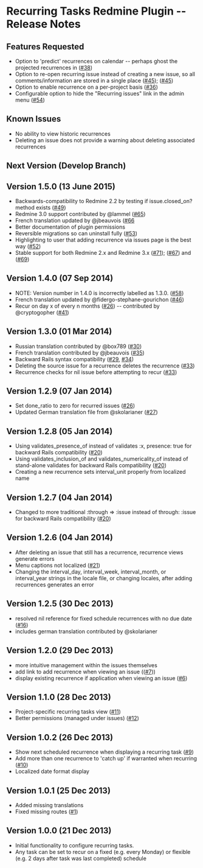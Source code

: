 # Recurring Tasks Redmine Plugin -- Release Notes

## Features Requested

* Option to 'predict' recurrences on calendar -- perhaps ghost the projected recurrences in ([#38](https://github.com/nutso/redmine-plugin-recurring-tasks/issues/38))
* Option to re-open recurring issue instead of creating a new issue, so all comments/information are stored in a single place ([#45](https://github.com/nutso/redmine-plugin-recurring-tasks/issues/45)); ([#45](https://github.com/nutso/redmine-plugin-recurring-tasks/issues/74))
* Option to enable recurrence on a per-project basis ([#36](https://github.com/nutso/redmine-plugin-recurring-tasks/issues/36))
* Configurable option to hide the "Recurring issues" link in the admin menu ([#54](https://github.com/nutso/redmine-plugin-recurring-tasks/issues/54))

## Known Issues

* No ability to view historic recurrences
* Deleting an issue does not provide a warning about deleting associated recurrences

## Next Version (Develop Branch)

## Version 1.5.0 (13 June 2015)

* Backwards-compatibility to Redmine 2.2 by testing if issue.closed_on? method exists ([#49](https://github.com/nutso/redmine-plugin-recurring-tasks/issues/36))
* Redmine 3.0 support contributed by @lammel ([#65](https://github.com/nutso/redmine-plugin-recurring-tasks/pull/65))
* French translation updated by @jbeauvois ([#66](https://github.com/nutso/redmine-plugin-recurring-tasks/issues/66)
* Better documentation of plugin permissions
* Reversible migrations so can uninstall fully ([#53](https://github.com/nutso/redmine-plugin-recurring-tasks/issues/53))
* Highlighting to user that adding recurrence via issues page is the best way ([#52](https://github.com/nutso/redmine-plugin-recurring-tasks/issues/52))
* Stable support for both Redmine 2.x and Redmine 3.x ([#71](https://github.com/nutso/redmine-plugin-recurring-tasks/issues/71)); ([#67](https://github.com/nutso/redmine-plugin-recurring-tasks/issues/67)) and ([#69](https://github.com/nutso/redmine-plugin-recurring-tasks/issues/69))

## Version 1.4.0 (07 Sep 2014)

* NOTE: Version number in 1.4.0 is incorrectly labelled as 1.3.0. ([#58](https://github.com/nutso/redmine-plugin-recurring-tasks/issues/58))
* French translation updated by @fidergo-stephane-gourichon ([#46](https://github.com/nutso/redmine-plugin-recurring-tasks/pull/46))
* Recur on day x of every n months ([#26](https://github.com/nutso/redmine-plugin-recurring-tasks/issues/26)) -- contributed by @cryptogopher ([#41](https://github.com/nutso/redmine-plugin-recurring-tasks/pull/41))

## Version 1.3.0 (01 Mar 2014)

* Russian translation contributed by @box789 ([#30](https://github.com/nutso/redmine-plugin-recurring-tasks/pull/30))
* French translation contributed by @jbeauvois ([#35](https://github.com/nutso/redmine-plugin-recurring-tasks/pull/35))
* Backward Rails syntax compatibility ([#29](https://github.com/nutso/redmine-plugin-recurring-tasks/issues/29), [#34](https://github.com/nutso/redmine-plugin-recurring-tasks/issues/34))
* Deleting the source issue for a recurrence deletes the recurrence ([#33](https://github.com/nutso/redmine-plugin-recurring-tasks/issues/33))
* Recurrence checks for nil issue before attempting to recur ([#33](https://github.com/nutso/redmine-plugin-recurring-tasks/issues/33))

## Version 1.2.9 (07 Jan 2014)

* Set done_ratio to zero for recurred issues ([#26](https://github.com/nutso/redmine-plugin-recurring-tasks/issues/26))
* Updated German translation file from @skolarianer ([#27](https://github.com/nutso/redmine-plugin-recurring-tasks/issues/27))

## Version 1.2.8 (05 Jan 2014)

* Using validates_presence_of instead of validates :x, presence: true for backward Rails compatibility ([#20](https://github.com/nutso/redmine-plugin-recurring-tasks/issues/20))
* Using validates_inclusion_of and validates_numericality_of instead of stand-alone validates for backward Rails compatibility ([#20](https://github.com/nutso/redmine-plugin-recurring-tasks/issues/20))
* Creating a new recurrence sets interval_unit properly from localized name

## Version 1.2.7 (04 Jan 2014)

* Changed to more traditional :through => :issue instead of through: :issue for backward Rails compatibility ([#20](https://github.com/nutso/redmine-plugin-recurring-tasks/issues/20))

## Version 1.2.6 (04 Jan 2014)

* After deleting an issue that still has a recurrence, recurrence views generate errors
* Menu captions not localized ([#21](https://github.com/nutso/redmine-plugin-recurring-tasks/issues/21))
* Changing the interval_day, interval_week, interval_month, or interval_year strings in the locale file, or changing locales, after adding recurrences generates an error

## Version 1.2.5 (30 Dec 2013)

* resolved nil reference for fixed schedule recurrences with no due date ([#16](https://github.com/nutso/redmine-plugin-recurring-tasks/issues/16))
* includes german translation contributed by @skolarianer

## Version 1.2.0 (29 Dec 2013)

* more intuitive management within the issues themselves
* add link to add recurrence when viewing an issue (([#7](https://github.com/nutso/redmine-plugin-recurring-tasks/issues/7)))
* display existing recurrence if application when viewing an issue ([#6](https://github.com/nutso/redmine-plugin-recurring-tasks/issues/6))

## Version 1.1.0 (28 Dec 2013)

* Project-specific recurring tasks view ([#11](https://github.com/nutso/redmine-plugin-recurring-tasks/issues/11))
* Better permissions (managed under issues) ([#12](https://github.com/nutso/redmine-plugin-recurring-tasks/issues/12))

## Version 1.0.2 (26 Dec 2013)

* Show next scheduled recurrence when displaying a recurring task ([#9](https://github.com/nutso/redmine-plugin-recurring-tasks/issues/9))
* Add more than one recurrence to 'catch up' if warranted when recurring ([#10](https://github.com/nutso/redmine-plugin-recurring-tasks/issues/10))
* Localized date format display

## Version 1.0.1 (25 Dec 2013)

* Added missing translations
* Fixed missing routes ([#1](https://github.com/nutso/redmine-plugin-recurring-tasks/issues/1))

## Version 1.0.0 (21 Dec 2013)

* Initial functionality to configure recurring tasks. 
* Any task can be set to recur on a fixed (e.g. every Monday) 
  or flexible (e.g. 2 days after task was last completed) schedule
